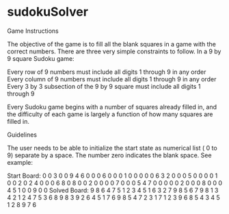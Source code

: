 # sudokuSolver
Game Instructions

The objective of the game is to fill all the blank squares in a game with the correct numbers. There are three very simple constraints to follow. In a 9 by 9 square Sudoku game:

Every row of 9 numbers must include all digits 1 through 9 in any order
Every column of 9 numbers must include all digits 1 through 9 in any order
Every 3 by 3 subsection of  the 9 by 9 square must include all digits 1 through 9

Every Sudoku game begins with a number of squares already filled in, and the difficulty of each game is largely a function of how many squares are filled in. 

  
Guidelines

The user needs to be able to initialize the start state as numerical list ( 0 to 9) separate by a space. The number zero indicates the blank space. See example: 

Start Board:
0 0 3 0 0 9 4 6 0
0 0 6 0 0 0 1 0 0
0 0 0 6 3 2 0 0 0
5 0 0 0 0 1 0 0 2
0 2 4 0 0 0 6 8 0
8 0 0 2 0 0 0 0 7
0 0 0 5 4 7 0 0 0
0 0 2 0 0 0 8 0 0
0 4 5 1 0 0 9 0 0 
Solved Board:
9 8 6 4 7 5 1 2 3
4 5 1 6 3 2 7 9 8
5 6 7 9 8 1 3 4 2
1 2 4 7 5 3 6 8 9
8 3 9 2 6 4 5 1 7
6 9 8 5 4 7 2 3 1
7 1 2 3 9 6 8 5 4
3 4 5 1 2 8 9 7 6


